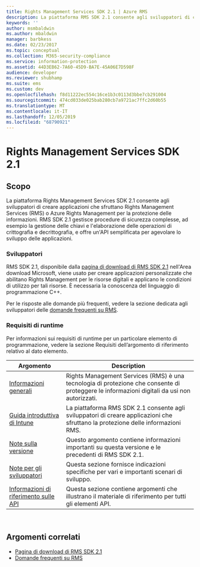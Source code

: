 ```yaml
---
title: Rights Management Services SDK 2.1 | Azure RMS
description: La piattaforma RMS SDK 2.1 consente agli sviluppatori di creare applicazioni che sfruttano RMS o Azure RMS per la protezione delle informazioni.
keywords: ''
author: msmbaldwin
ms.author: mbaldwin
manager: barbkess
ms.date: 02/23/2017
ms.topic: conceptual
ms.collection: M365-security-compliance
ms.service: information-protection
ms.assetid: 44D3EB62-7A60-45D9-BA7E-45A06E7D598F
audience: developer
ms.reviewer: shubhamp
ms.suite: ems
ms.custom: dev
ms.openlocfilehash: f8d11222ec554c16ce1b3c0113d3bbe7cb291004
ms.sourcegitcommit: 474cd033de025bab280cb7a9721ac7ffc2d60b55
ms.translationtype: MT
ms.contentlocale: it-IT
ms.lasthandoff: 12/05/2019
ms.locfileid: "68790921"
---
```

# <a name="rights-management-services-sdk-21"></a>Rights Management Services SDK 2.1

## <a name="purpose"></a>Scopo

La piattaforma Rights Management Services SDK 2.1 consente agli sviluppatori di creare applicazioni che sfruttano Rights Management Services (RMS) o Azure Rights Management per la protezione delle informazioni. RMS SDK 2.1 gestisce procedure di sicurezza complesse, ad esempio la gestione delle chiavi e l'elaborazione delle operazioni di crittografia e decrittografia, e offre un'API semplificata per agevolare lo sviluppo delle applicazioni.

### <a name="developer-audience"></a>Sviluppatori

RMS SDK 2.1, disponibile dalla [pagina di download di RMS SDK 2.1](https://www.microsoft.com/download/details.aspx?id=38397) nell'Area download Microsoft, viene usato per creare applicazioni personalizzate che abilitano Rights Management per le risorse digitali e applicano le condizioni di utilizzo per tali risorse. È necessaria la conoscenza del linguaggio di programmazione C++.

Per le risposte alle domande più frequenti, vedere la sezione dedicata agli sviluppatori delle [domande frequenti su RMS](https://aka.ms/adrmsfaq).

### <a name="run-time-requirements"></a>Requisiti di runtime

Per informazioni sui requisiti di runtime per un particolare elemento di programmazione, vedere la sezione Requisiti dell’argomento di riferimento relativo al dato elemento.

|Argomento|Description|
|-----|--------|
|[Informazioni generali](ad-rms-overview.md)|Rights Management Services (RMS) è una tecnologia di protezione che consente di proteggere le informazioni digitali da usi non autorizzati.|
|[Guida introduttiva di Intune](getting-started-with-ad-rms-2-0.md)|La piattaforma RMS SDK 2.1 consente agli sviluppatori di creare applicazioni che sfruttano la protezione delle informazioni RMS.|
|[Note sulla versione](release-notes-rtm.md)|Questo argomento contiene informazioni importanti su questa versione e le precedenti di RMS SDK 2.1.|
|[Note per gli sviluppatori](developer-notes.md)|Questa sezione fornisce indicazioni specifiche per vari e importanti scenari di sviluppo.|
|[Informazioni di riferimento sulle API](api-reference-2-1.md)|Questa sezione contiene argomenti che illustrano il materiale di riferimento per tutti gli elementi API.|

 

## <a name="related-topics"></a>Argomenti correlati

* [Pagina di download di RMS SDK 2.1](https://www.microsoft.com/download/details.aspx?id=38397)
* [Domande frequenti su RMS](https://aka.ms/adrmsfaq )
